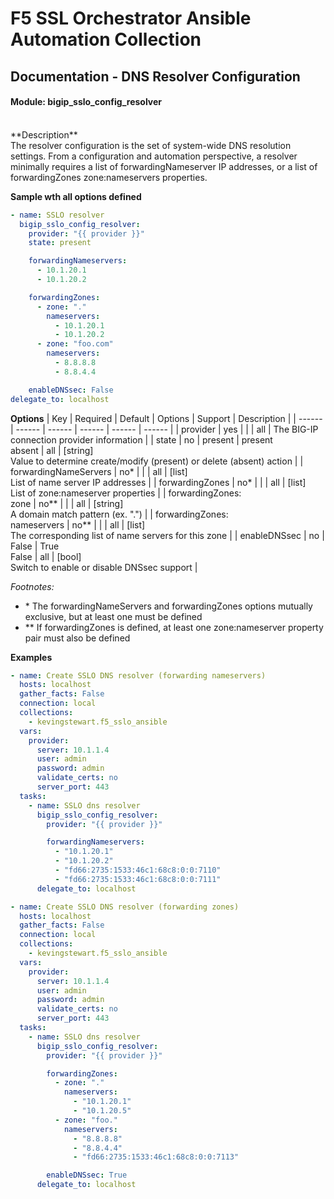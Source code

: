 # F5 SSL Orchestrator Ansible Automation Collection
## Documentation - DNS Resolver Configuration
#### Module: bigip_sslo_config_resolver
<br />
**Description**<br />
The resolver configuration is the set of system-wide DNS resolution settings. From a configuration and automation perspective, a resolver minimally requires a list of forwardingNameserver IP addresses, or a list of forwardingZones zone:nameservers properties.


**Sample wth all options defined**
```yaml
- name: SSLO resolver
  bigip_sslo_config_resolver:
    provider: "{{ provider }}"
    state: present

    forwardingNameservers:
      - 10.1.20.1
      - 10.1.20.2

    forwardingZones:
      - zone: "."
        nameservers:
          - 10.1.20.1
          - 10.1.20.2
      - zone: "foo.com"
        nameservers:
          - 8.8.8.8
          - 8.8.4.4

    enableDNSsec: False
delegate_to: localhost
```

**Options**
| Key | Required | Default | Options | Support | Description |
| ------ | ------ | ------ | ------ | ------ | ------ |
| provider | yes |  |  | all | The BIG-IP connection provider information |
| state | no | present | present<br />absent | all | [string]<br />Value to determine create/modify (present) or delete (absent) action |
| forwardingNameServers | no* |  |  | all | [list]<br />List of name server IP addresses |
| forwardingZones | no* |  |  | all | [list]<br />List of zone:nameserver properties |
| forwardingZones:<br />zone | no** |  |  | all | [string]<br />A domain match pattern (ex. ".") |
| forwardingZones:<br />nameservers | no** |  |  | all | [list]<br />The corresponding list of name servers for this zone |
| enableDNSsec | no | False | True<br />False | all | [bool]<br />Switch to enable or disable DNSsec support |

*Footnotes:*
- \* The forwardingNameServers and forwardingZones options mutually exclusive, but at least one must be defined
- \** If forwardingZones is defined, at least one zone:nameserver property pair must also be defined

**Examples**
```YAML
- name: Create SSLO DNS resolver (forwarding nameservers)
  hosts: localhost
  gather_facts: False
  connection: local
  collections:
    - kevingstewart.f5_sslo_ansible
  vars: 
    provider:
      server: 10.1.1.4
      user: admin
      password: admin
      validate_certs: no
      server_port: 443
  tasks:
    - name: SSLO dns resolver
      bigip_sslo_config_resolver:
        provider: "{{ provider }}"

        forwardingNameservers:
          - "10.1.20.1"
          - "10.1.20.2"
          - "fd66:2735:1533:46c1:68c8:0:0:7110"
          - "fd66:2735:1533:46c1:68c8:0:0:7111"
      delegate_to: localhost
```
```YAML
- name: Create SSLO DNS resolver (forwarding zones)
  hosts: localhost
  gather_facts: False
  connection: local
  collections:
    - kevingstewart.f5_sslo_ansible
  vars: 
    provider:
      server: 10.1.1.4
      user: admin
      password: admin
      validate_certs: no
      server_port: 443
  tasks:
    - name: SSLO dns resolver
      bigip_sslo_config_resolver:
        provider: "{{ provider }}"

        forwardingZones:
          - zone: "."
            nameservers:
              - "10.1.20.1"
              - "10.1.20.5"
          - zone: "foo."
            nameservers:
              - "8.8.8.8"
              - "8.8.4.4"
              - "fd66:2735:1533:46c1:68c8:0:0:7113"

        enableDNSsec: True
      delegate_to: localhost
```

 